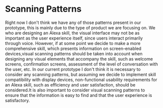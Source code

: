 # Scanning Patterns
Right now I don't think we have any of those patterns present in our prototype, this is mainly due to the type of product we are focusing on.
We who are designing an Alexa skill, the visual interface may not be as important as the user experience itself, since users interact primarily through voice. However, if at some point we decide to make a more comprehensive skill, which presents information on screen-enabled devices,visual scanning patterns should be taken into account when designing any visual elements that accompany the skill, such as welcome screens, confirmation screens, assessment of the level of conversation with the user, etc.
In our current prototype I don't think it is necessary to consider any scanning patterns, but assuming we decide to implement skill compatibility with display devices, non-functional usability requirements for an Alexa skill, such as efficiency and user satisfaction, should be considered.It is also important to consider visual scanning patterns to ensure that the information is easy to find and that the user experience is satisfactory.